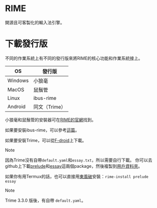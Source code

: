 # RIME

開源且可客製化的輸入法引擎。

# 下載發行版

不同的作業系統上有不同的發行版來將RIME的核心功能和作業系統接上。

| OS | 發行版  |
|----|------|
|Windows | 小狼毫|
|MacOS | 鼠鬚管|
|Linux| ibus-rime |
|Android | 同文（Trime） |

小狼毫和鼠鬚管的安裝器可在[RIME的官網](https://rime.im/download/)找到。

如果要安裝ibus-rime，可以參考[這篇](01-1%20ibus-rime.md)。

如果要安裝Trime，可以從[F-droid](https://f-droid.org/zh_Hant/)上下載。
> [!Note]
> 因為Trime沒有自帶`default.yaml`和`essay.txt`，所以需要自行下載。
> 你可以去github上下載[prelude](https://github.com/rime/rime-prelude)和[essay](https://github.com/rime/rime-essay)這兩個package，然後複製到[用戶資料夾](02%20important%20folder.md#用戶資料夾)。
> 
> 如果你有用Termux的話，也可以直接用[東風破](03%20install%20schema.md#方法2%20使用東風破)安裝：`rime-install prelude essay`

> [!Note]
> Trime 3.3.0 版後，有自帶 `default.yaml`。
